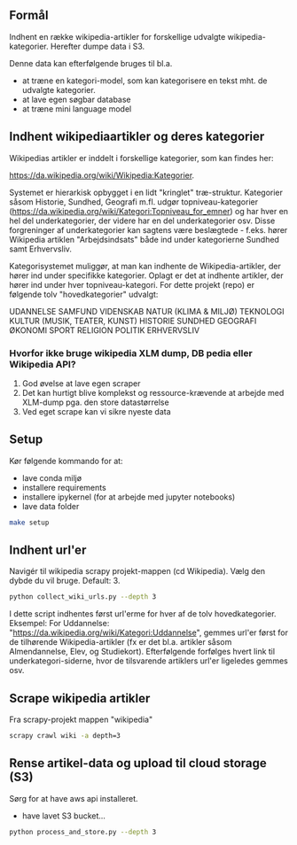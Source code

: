 ## Formål

Indhent en række wikipedia-artikler for forskellige udvalgte wikipedia-kategorier. Herefter dumpe data i S3.

Denne data kan efterfølgende bruges til bl.a. 
- at træne en kategori-model, som kan kategorisere en tekst mht. de udvalgte kategorier.
- at lave egen søgbar database
- at træne mini language model

## Indhent wikipediaartikler og deres kategorier

Wikipedias artikler er inddelt i forskellige kategorier, som kan findes her:

https://da.wikipedia.org/wiki/Wikipedia:Kategorier.

Systemet er hierarkisk opbygget i en lidt "kringlet" træ-struktur. Kategorier såsom Historie, Sundhed, Geografi m.fl. udgør topniveau-kategorier (https://da.wikipedia.org/wiki/Kategori:Topniveau_for_emner) og har hver en hel del underkategorier, der videre har en del underkategorier osv. Disse forgreninger af underkategorier kan sagtens være beslægtede - f.eks. hører Wikipedia artiklen "Arbejdsindsats" både ind under kategorierne Sundhed samt Erhvervsliv.

Kategorisystemet muliggør, at man kan indhente de Wikipedia-artikler, der hører ind under specifikke kategorier. Oplagt er det at indhente artikler, der hører ind under hver topniveau-kategori. For dette projekt (repo) er følgende tolv "hovedkategorier" udvalgt:

UDANNELSE
SAMFUND
VIDENSKAB
NATUR (KLIMA & MILJØ)
TEKNOLOGI
KULTUR (MUSIK, TEATER, KUNST)
HISTORIE
SUNDHED
GEOGRAFI
ØKONOMI
SPORT
RELIGION
POLITIK
ERHVERVSLIV

### Hvorfor ikke bruge wikipedia XLM dump, DB pedia eller Wikipedia API?

1. God øvelse at lave egen scraper
2. Det kan hurtigt blive komplekst og ressource-krævende at arbejde med XLM-dump pga. den store datastørrelse
3. Ved eget scrape kan vi sikre nyeste data

## Setup

Kør følgende kommando for at:
- lave conda miljø
- installere requirements
- installere ipykernel (for at arbejde med jupyter notebooks)
- lave data folder

```bash
make setup
```

## Indhent url'er

Navigér til wikipedia scrapy projekt-mappen (cd Wikipedia). Vælg den dybde du vil bruge. Default: 3.

```bash
python collect_wiki_urls.py --depth 3
```

I dette script indhentes først url'erme for hver af de tolv hovedkategorier. Eksempel: For Uddannelse: "https://da.wikipedia.org/wiki/Kategori:Uddannelse", gemmes url'er først for de tilhørende Wikipedia-artikler (fx er det bl.a. artikler såsom Almendannelse, Elev, og Studiekort). Efterfølgende forfølges hvert link til underkategori-siderne, hvor de tilsvarende artiklers url'er ligeledes gemmes osv. 


## Scrape wikipedia artikler

Fra scrapy-projekt mappen "wikipedia"

```bash
scrapy crawl wiki -a depth=3
```
## Rense artikel-data og upload til cloud storage (S3)

Sørg for at have aws api installeret.
+ have lavet S3 bucket...

```bash
python process_and_store.py --depth 3
```

